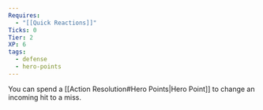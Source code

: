 ```yaml
---
Requires:
  - "[[Quick Reactions]]"
Ticks: 0
Tier: 2
XP: 6
tags:
  - defense
  - hero-points
---
```

You can spend a [[Action Resolution#Hero Points|Hero Point]] to change an incoming hit to a miss.